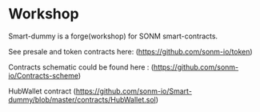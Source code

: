 # Workshop

Smart-dummy is a forge(workshop) for SONM smart-contracts.


See presale and token contracts here:
(https://github.com/sonm-io/token)

Contracts schematic could be found here :
(https://github.com/sonm-io/Contracts-scheme)

HubWallet contract
(https://github.com/sonm-io/Smart-dummy/blob/master/contracts/HubWallet.sol)
